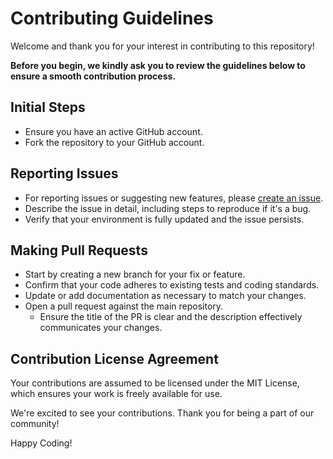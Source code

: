 # Contributing Guidelines

Welcome and thank you for your interest in contributing to this repository!

**Before you begin, we kindly ask you to review the guidelines below to ensure a smooth contribution process.**

## Initial Steps

- Ensure you have an active GitHub account.
- Fork the repository to your GitHub account.

## Reporting Issues

- For reporting issues or suggesting new features, please [create an issue](https://github.com/Metodil/u34-fun-facts/issues).
- Describe the issue in detail, including steps to reproduce if it's a bug.
- Verify that your environment is fully updated and the issue persists.

## Making Pull Requests

- Start by creating a new branch for your fix or feature.
- Confirm that your code adheres to existing tests and coding standards.
- Update or add documentation as necessary to match your changes.
- Open a pull request against the main repository.
  - Ensure the title of the PR is clear and the description effectively communicates your changes.

## Contribution License Agreement

Your contributions are assumed to be licensed under the MIT License, which ensures your work is freely available for use.

We're excited to see your contributions. Thank you for being a part of our community!

Happy Coding!
